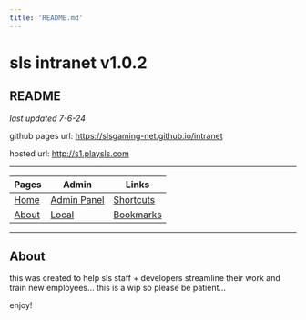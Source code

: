 ```yaml
---
title: 'README.md'
---
```

# sls intranet v1.0.2
##  README 
*last updated 7-6-24*

github pages url: https://slsgaming-net.github.io/intranet

hosted url: http://s1.playsls.com

---



| Pages | Admin | Links |
| -------- | -------- | -------- |
| [Home](http://playsls.com)     | [Admin Panel](http://s1.playsls.com/intranet/admin/index.html)     | [Shortcuts](http://s1.playsls.com/intranet/shortcuts.html)     |
| [About](http://s1.playsls.com/intranet/about.html)     | [Local](http://s1.playsls.com/intranet/admin/local.html)     | [Bookmarks](http://s1.playsls.com/intranet/bookmarks.html)     |
 
 
 ---
 
 ## About
 this was created to help sls staff + developers streamline their work and train new employees...
 this is a wip so please be patient...
 
 enjoy!
 
 
